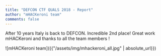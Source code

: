 ```yaml
---
title: "DEFCON CTF QUALS 2018 - Report"
author: "mHACKeroni team"
comments: false
---
```

After 10 years Italy is back to DEFCON. Incredible 2nd place! Great work mHACKeroni and thanks to all the team members !

![mHACKeroni team]({{"/assets/img/mhackeroni_all.jpg" | absolute_url}})
